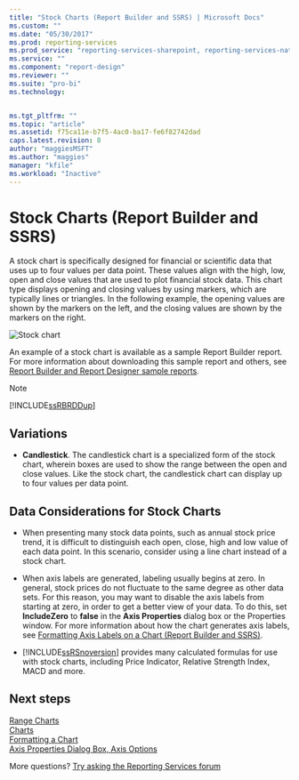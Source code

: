 ```yaml
---
title: "Stock Charts (Report Builder and SSRS) | Microsoft Docs"
ms.custom: ""
ms.date: "05/30/2017"
ms.prod: reporting-services
ms.prod_service: "reporting-services-sharepoint, reporting-services-native"
ms.service: ""
ms.component: "report-design"
ms.reviewer: ""
ms.suite: "pro-bi"
ms.technology: 


ms.tgt_pltfrm: ""
ms.topic: "article"
ms.assetid: f75ca11e-b7f5-4ac0-ba17-fe6f82742dad
caps.latest.revision: 8
author: "maggiesMSFT"
ms.author: "maggies"
manager: "kfile"
ms.workload: "Inactive"
---
```


# Stock Charts (Report Builder and SSRS)

  A stock chart is specifically designed for financial or scientific data that uses up to four values per data point. These values align with the high, low, open and close values that are used to plot financial stock data. This chart type displays opening and closing values by using markers, which are typically lines or triangles. In the following example, the opening values are shown by the markers on the left, and the closing values are shown by the markers on the right.  
  
 ![Stock chart](../../reporting-services/report-design/media/rs-stockchart.gif "Stock chart")  
  
 An example of a stock chart is available as a sample Report Builder report. For more information about downloading this sample report and others, see [Report Builder and Report Designer sample reports](http://go.microsoft.com/fwlink/?LinkId=198283).  
  
> [!NOTE]  
>  [!INCLUDE[ssRBRDDup](../../includes/ssrbrddup-md.md)]  
  
## Variations  
  
-   **Candlestick**. The candlestick chart is a specialized form of the stock chart, wherein boxes are used to show the range between the open and close values. Like the stock chart, the candlestick chart can display up to four values per data point.  
  
## Data Considerations for Stock Charts  
  
-   When presenting many stock data points, such as annual stock price trend, it is difficult to distinguish each open, close, high and low value of each data point. In this scenario, consider using a line chart instead of a stock chart.  
  
-   When axis labels are generated, labeling usually begins at zero.  In general, stock prices do not fluctuate to the same degree as other data sets. For this reason, you may want to disable the axis labels from starting at zero, in order to get a better view of your data. To do this, set **IncludeZero** to **false** in the **Axis Properties** dialog box or the Properties window. For more information about how the chart generates axis labels, see [Formatting Axis Labels on a Chart &#40;Report Builder and SSRS&#41;](../../reporting-services/report-design/formatting-axis-labels-on-a-chart-report-builder-and-ssrs.md).  
  
-   [!INCLUDE[ssRSnoversion](../../includes/ssrsnoversion-md.md)] provides many calculated formulas for use with stock charts, including Price Indicator, Relative Strength Index, MACD and more.  

## Next steps

[Range Charts](../../reporting-services/report-design/range-charts-report-builder-and-ssrs.md)   
[Charts](../../reporting-services/report-design/charts-report-builder-and-ssrs.md)   
[Formatting a Chart](../../reporting-services/report-design/formatting-a-chart-report-builder-and-ssrs.md)   
[Axis Properties Dialog Box, Axis Options](http://msdn.microsoft.com/library/b276e210-7a12-48ae-971b-7dabae51df11)  

More questions? [Try asking the Reporting Services forum](http://go.microsoft.com/fwlink/?LinkId=620231)
